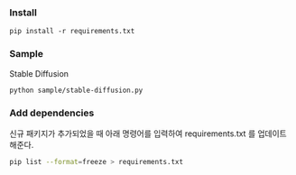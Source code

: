 ### Install

```
pip install -r requirements.txt
```

### Sample

Stable Diffusion

```
python sample/stable-diffusion.py
```

### Add dependencies

신규 패키지가 추가되었을 때 아래 명령어를 입력하여 requirements.txt 를 업데이트 해준다.

```bash
pip list --format=freeze > requirements.txt
```
